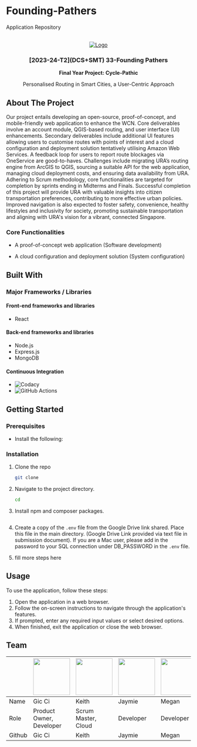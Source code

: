 # Founding-Pathers

Application Repository

<br />
<div align="center">
  <a href="">
    <img src="" alt="Logo">
  </a>

<h3 align="center">[2023-24-T2](DCS+SMT) 33-Founding Pathers</h3>

  <p align="center"><strong>
    Final Year Project: Cycle-Pathic
  </strong></p>
  <p align="center">
    Personalised Routing in Smart Cities, 
a User-Centric Approach
  </p>
</div>

## About The Project

Our project entails developing an open-source, proof-of-concept, and mobile-friendly web application to enhance the WCN. Core deliverables involve an account module, QGIS-based routing, and user interface (UI) enhancements. Secondary deliverables include additional UI features allowing users to customise routes with points of interest and a cloud configuration and deployment solution tentatively utilising Amazon Web Services. A feedback loop for users to report route blockages via OneService are good-to-haves. Challenges include migrating URA’s routing engine from ArcGIS to QGIS, sourcing a suitable API for the web application, managing cloud deployment costs, and ensuring data availability from URA. Adhering to Scrum methodology, core functionalities are targeted for completion by sprints ending in Midterms and Finals. Successful completion of this project will provide URA with valuable insights into citizen transportation preferences, contributing to more effective urban policies. Improved navigation is also expected to foster safety, convenience, healthy lifestyles and inclusivity for society, promoting sustainable transportation and aligning with URA's vision for a vibrant, connected Singapore.

### Core Functionalities

- A proof-of-concept web application (Software development)

- A cloud configuration and deployment solution (System configuration)

## Built With

### Major Frameworks / Libraries

#### Front-end frameworks and libraries

- React

#### Back-end frameworks and libraries

- Node.js
- Express.js
- MongoDB

#### Continuous Integration

- ![Codacy](https://img.shields.io/badge/Codacy-222F29.svg?style=for-the-badge&logo=Codacy&logoColor=white)
- ![GitHub Actions](https://img.shields.io/badge/GitHub%20Actions-2088FF.svg?style=for-the-badge&logo=GitHub-Actions&logoColor=white)

## Getting Started

### Prerequisites

- Install the following:

### Installation

1. Clone the repo
   ```sh
   git clone
   ```
2. Navigate to the project directory.
   ```sh
   cd
   ```
3. Install npm and composer packages.

   ```sh

   ```

4. Create a copy of the `.env` file from the Google Drive link shared. Place this file in the main directory. (Google Drive Link provided via text file in submission document). If you are a Mac user, please add in the password to your SQL connection under DB_PASSWORD in the `.env` file.
5. fill more steps here

## Usage

To use the application, follow these steps:

1. Open the application in a web browser.
2. Follow the on-screen instructions to navigate through the application's features.
3. If prompted, enter any required input values or select desired options.
4. When finished, exit the application or close the web browser.

## Team

|        | <img src="https://avatars.githubusercontent.com/u/68149788?v=4" width="100"></img> | <img src="https://avatars.githubusercontent.com/u/111420736?v=4" width="100"></img> | <img src="https://avatars.githubusercontent.com/u/111410622?v=4" width="100"></img> | <img src="https://avatars.githubusercontent.com/u/144538254?v=4" width="100"></img> | <img src="https://avatars.githubusercontent.com/u/65487985?v=4" width="100"></img> | <img src="https://avatars.githubusercontent.com/u/140048767?v=4" width="100"></img>                                                       |
| ------ | ---------------------------------------------------------------------------------- | ----------------------------------------------------------------------------------- | ----------------------------------------------------------------------------------- | ----------------------------------------------------------------------------------- | ---------------------------------------------------------------------------------- | ----------------------------------------------------------------------------------------------------------------------------------------- |
| Name   | Gic Ci                                                                             | Keith                                                                               | Jaymie                                                                              | Megan                                                                               | Kyla                                                                               | Jeremy                                                                                                                                    |
| Role   | Product Owner, Developer                                                           | Scrum Master, Cloud                                                                 | Developer                                                                           | Developer                                                                           | Full-Stack Developer                                                               | Backend and Database Developer                                                                                                            |
| Github | Gic Ci                                                                             | Keith                                                                               | Jaymie                                                                              | Megan                                                                               | Kyla                                                                               | [![jeremy](https://img.shields.io/badge/GitHub-181717.svg?style=for-the-badge&logo=GitHub&logoColor=white)](https://github.com/jeremygmc) |
